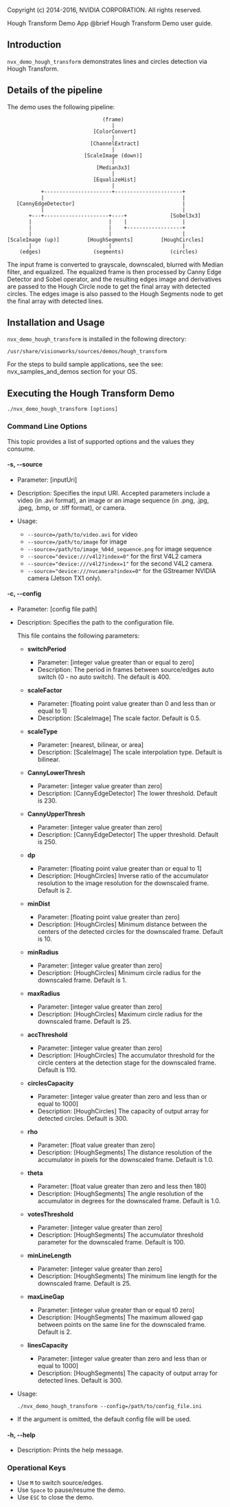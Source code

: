 Copyright (c) 2014-2016, NVIDIA CORPORATION.  All rights reserved.

Hough Transform Demo App
@brief Hough Transform Demo user guide.

## Introduction ##

`nvx_demo_hough_transform` demonstrates lines and circles detection via Hough Transform.

## Details of the pipeline ##

The demo uses the following pipeline:

                                   (frame)
                                      |
                                [ColorConvert]
                                      |
                               [ChannelExtract]
                                      |
                             [ScaleImage (down)]
                                      |
                                 [Median3x3]
                                      |
                                [EqualizeHist]
                                      |
               +----------------------+----------------------+
               |                                             |
       [CannyEdgeDetector]                                   |
               |                                             |
           +---+---------------------+----+              [Sobel3x3]
           |                         |    |                  |
           |                         |    +------------------+
           |                         |                       |
    [ScaleImage (up)]         [HoughSegments]         [HoughCircles]
           |                         |                       |
        (edges)                 (segments)               (circles)

The input frame is converted to grayscale, downscaled, blurred with Median filter,
and equalized. The equalized frame is then processed by Canny Edge Detector and Sobel operator, and
the resulting edges image and derivatives are passed to the Hough Circle node to
get the final array with detected circles. The edges image is also passed to the
Hough Segments node to get the final array with detected lines.

## Installation and Usage ##

`nvx_demo_hough_transform` is installed in the following directory:

    /usr/share/visionworks/sources/demos/hough_transform

For the steps to build sample applications, see the see: nvx_samples_and_demos section for your OS.

## Executing the Hough Transform Demo ##

    ./nvx_demo_hough_transform [options]

### Command Line Options ###

This topic provides a list of supported options and the values they consume.

#### \-s, \--source ####
- Parameter: [inputUri]
- Description: Specifies the input URI. Accepted parameters include a video (in .avi format), an image or an image sequence (in .png, .jpg, .jpeg, .bmp, or .tiff format), or camera.
- Usage:

    - `--source=/path/to/video.avi` for video
    - `--source=/path/to/image` for image
    - `--source=/path/to/image_%04d_sequence.png` for image sequence
    - `--source="device:///v4l2?index=0"` for the first V4L2 camera
    - `--source="device:///v4l2?index=1"` for the second V4L2 camera.
    - `--source="device:///nvcamera?index=0"` for the GStreamer NVIDIA camera (Jetson TX1 only).

#### \-c, \--config ####
- Parameter: [config file path]
- Description: Specifies the path to the configuration file.

    This file contains the following parameters:

    - **switchPeriod**
        - Parameter: [integer value greater than or equal to zero]
        - Description: The period in frames between source/edges auto switch (0 - no auto switch). The default is 400.

    - **scaleFactor**
        - Parameter: [floating point value greater than 0 and less than or equal to 1]
        - Description: [ScaleImage] The scale factor. Default is 0.5.

    - **scaleType**
        - Parameter: [nearest, bilinear, or area]
        - Description: [ScaleImage] The scale interpolation type. Default is bilinear.

    - **CannyLowerThresh**
        - Parameter: [integer value greater than zero]
        - Description: [CannyEdgeDetector] The lower threshold. Default is 230.

    - **CannyUpperThresh**
        - Parameter: [integer value greater than zero]
        - Description: [CannyEdgeDetector] The upper threshold. Default is 250.

    - **dp**
        - Parameter: [floating point value greater than or equal to 1]
        - Description: [HoughCircles] Inverse ratio of the accumulator resolution to the image resolution for the downscaled frame. Default is 2.

    - **minDist**
        - Parameter: [floating point value greater than zero]
        - Description: [HoughCircles] Minimum distance between the centers of the detected circles for the downscaled frame. Default is 10.

    - **minRadius**
        - Parameter: [integer value greater than zero]
        - Description: [HoughCircles] Minimum circle radius for the downscaled frame. Default is 1.

    - **maxRadius**
        - Parameter: [integer value greater than zero]
        - Description: [HoughCircles] Maximum circle radius for the downscaled frame. Default is 25.

    - **accThreshold**
        - Parameter: [integer value greater than zero]
        - Description: [HoughCircles] The accumulator threshold for the circle centers at the detection stage for the downscaled frame. Default is 110.

    - **circlesCapacity**
        - Parameter: [integer value greater than zero and less than or equal to 1000]
        - Description: [HoughCircles] The capacity of output array for detected circles. Default is 300.

    - **rho**
        - Parameter: [float value greater than zero]
        - Description: [HoughSegments] The distance resolution of the accumulator in pixels for the downscaled frame. Default is 1.0.

    - **theta**
        - Parameter: [float value greater than zero and less then 180]
        - Description: [HoughSegments] The angle resolution of the accumulator in degrees for the downscaled frame. Default is 1.0.

    - **votesThreshold**
        - Parameter: [integer value greater than zero]
        - Description: [HoughSegments] The accumulator threshold parameter for the downscaled frame. Default is 100.

    - **minLineLength**
        - Parameter: [integer value greater than zero]
        - Description: [HoughSegments] The minimum line length for the downscaled frame. Default is 25.

    - **maxLineGap**
        - Parameter: [integer value greater than or equal t0 zero]
        - Description: [HoughSegments] The maximum allowed gap between points on the same line for the downscaled frame. Default is 2.

    - **linesCapacity**
        - Parameter: [integer value greater than zero and less than or equal to 1000]
        - Description: [HoughSegments] The capacity of output array for detected lines. Default is 300.

- Usage:

  `./nvx_demo_hough_transform --config=/path/to/config_file.ini`

- If the argument is omitted, the default config file will be used.

#### \-h, \--help ####
- Description: Prints the help message.

### Operational Keys ###
- Use `M` to switch source/edges.
- Use `Space` to pause/resume the demo.
- Use `ESC` to close the demo.

